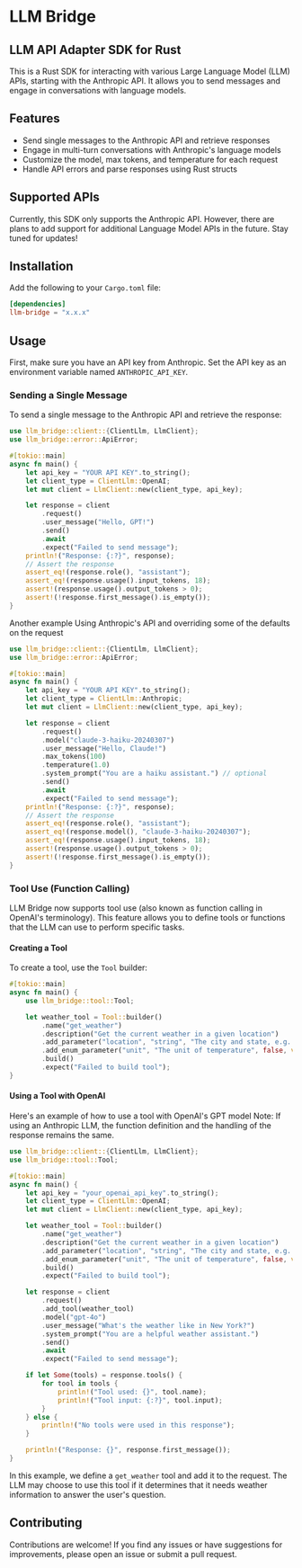 # LLM Bridge

## LLM API Adapter SDK for Rust

This is a Rust SDK for interacting with various Large Language Model (LLM) APIs, starting with the Anthropic API. It
allows you to
send messages and engage in conversations with language models.

## Features

- Send single messages to the Anthropic API and retrieve responses
- Engage in multi-turn conversations with Anthropic's language models
- Customize the model, max tokens, and temperature for each request
- Handle API errors and parse responses using Rust structs

## Supported APIs

Currently, this SDK only supports the Anthropic API. However, there are plans to add support for additional Language
Model APIs in the future. Stay tuned for updates!

## Installation

Add the following to your `Cargo.toml` file:

```toml
[dependencies]
llm-bridge = "x.x.x"
```

## Usage

First, make sure you have an API key from Anthropic. Set the API key as an environment variable
named `ANTHROPIC_API_KEY`.

### Sending a Single Message

To send a single message to the Anthropic API and retrieve the response:

```rust
use llm_bridge::client::{ClientLlm, LlmClient};
use llm_bridge::error::ApiError;

#[tokio::main]
async fn main() {
    let api_key = "YOUR API KEY".to_string();
    let client_type = ClientLlm::OpenAI;
    let mut client = LlmClient::new(client_type, api_key);

    let response = client
        .request()
        .user_message("Hello, GPT!")
        .send()
        .await
        .expect("Failed to send message");
    println!("Response: {:?}", response);
    // Assert the response
    assert_eq!(response.role(), "assistant");
    assert_eq!(response.usage().input_tokens, 18);
    assert!(response.usage().output_tokens > 0);
    assert!(!response.first_message().is_empty());
}
```

Another example Using Anthropic's API and overriding some of the defaults on the request

```rust
use llm_bridge::client::{ClientLlm, LlmClient};
use llm_bridge::error::ApiError;

#[tokio::main]
async fn main() {
    let api_key = "YOUR API KEY".to_string();
    let client_type = ClientLlm::Anthropic;
    let mut client = LlmClient::new(client_type, api_key);

    let response = client
        .request()
        .model("claude-3-haiku-20240307")
        .user_message("Hello, Claude!")
        .max_tokens(100)
        .temperature(1.0)
        .system_prompt("You are a haiku assistant.") // optional
        .send()
        .await
        .expect("Failed to send message");
    println!("Response: {:?}", response);
    // Assert the response
    assert_eq!(response.role(), "assistant");
    assert_eq!(response.model(), "claude-3-haiku-20240307");
    assert_eq!(response.usage().input_tokens, 18);
    assert!(response.usage().output_tokens > 0);
    assert!(!response.first_message().is_empty());
}
```

### Tool Use (Function Calling)

LLM Bridge now supports tool use (also known as function calling in OpenAI's terminology). This feature allows you to define tools or functions that the LLM can use to perform specific tasks.

#### Creating a Tool

To create a tool, use the `Tool` builder:

```rust
#[tokio::main]
async fn main() {
    use llm_bridge::tool::Tool;

    let weather_tool = Tool::builder()
        .name("get_weather")
        .description("Get the current weather in a given location")
        .add_parameter("location", "string", "The city and state, e.g. San Francisco, CA", true)
        .add_enum_parameter("unit", "The unit of temperature", false, vec!["celsius".to_string(), "fahrenheit".to_string()])
        .build()
        .expect("Failed to build tool");
}
```

#### Using a Tool with OpenAI

Here's an example of how to use a tool with OpenAI's GPT model
Note: If using an Anthropic LLM, the function definition and the handling of the response remains the same.
```rust
use llm_bridge::client::{ClientLlm, LlmClient};
use llm_bridge::tool::Tool;

#[tokio::main]
async fn main() {
    let api_key = "your_openai_api_key".to_string();
    let client_type = ClientLlm::OpenAI;
    let mut client = LlmClient::new(client_type, api_key);

    let weather_tool = Tool::builder()
        .name("get_weather")
        .description("Get the current weather in a given location")
        .add_parameter("location", "string", "The city and state, e.g. San Francisco, CA", true)
        .add_enum_parameter("unit", "The unit of temperature", false, vec!["celsius".to_string(), "fahrenheit".to_string()])
        .build()
        .expect("Failed to build tool");

    let response = client
        .request()
        .add_tool(weather_tool)
        .model("gpt-4o")
        .user_message("What's the weather like in New York?")
        .system_prompt("You are a helpful weather assistant.")
        .send()
        .await
        .expect("Failed to send message");

    if let Some(tools) = response.tools() {
        for tool in tools {
            println!("Tool used: {}", tool.name);
            println!("Tool input: {:?}", tool.input);
        }
    } else {
        println!("No tools were used in this response");
    }

    println!("Response: {}", response.first_message());
}
```






In this example, we define a `get_weather` tool and add it to the request. The LLM may choose to use this tool 
if it determines that it needs weather information to answer the user's question.


## Contributing

Contributions are welcome! If you find any issues or have suggestions for improvements, please open an issue or submit a
pull request.

